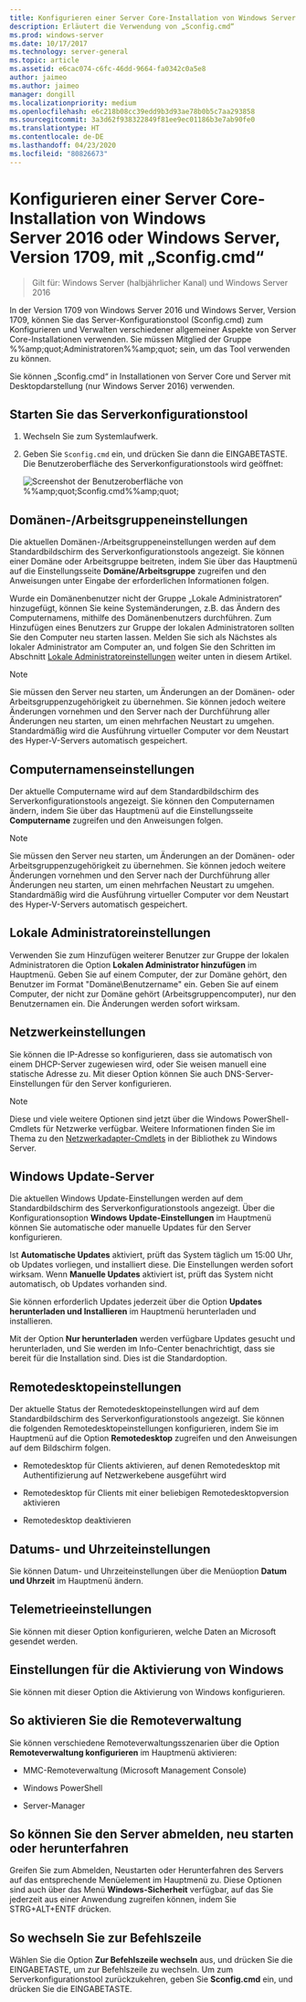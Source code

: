 ```yaml
---
title: Konfigurieren einer Server Core-Installation von Windows Server mit „Sconfig.cmd“
description: Erläutert die Verwendung von „Sconfig.cmd“
ms.prod: windows-server
ms.date: 10/17/2017
ms.technology: server-general
ms.topic: article
ms.assetid: e6cac074-c6fc-46dd-9664-fa0342c0a5e8
author: jaimeo
ms.author: jaimeo
manager: dongill
ms.localizationpriority: medium
ms.openlocfilehash: e6c218b08cc39edd9b3d93ae78b0b5c7aa293858
ms.sourcegitcommit: 3a3d62f938322849f81ee9ec01186b3e7ab90fe0
ms.translationtype: HT
ms.contentlocale: de-DE
ms.lasthandoff: 04/23/2020
ms.locfileid: "80826673"
---
```

# <a name="configure-a-server-core-installation-of-windows-server-2016-or-windows-server-version-1709-with-sconfigcmd"></a>Konfigurieren einer Server Core-Installation von Windows Server 2016 oder Windows Server, Version 1709, mit „Sconfig.cmd“

> Gilt für: Windows Server (halbjährlicher Kanal) und Windows Server 2016

In der Version 1709 von Windows Server 2016 und Windows Server, Version 1709, können Sie das Server-Konfigurationstool (Sconfig.cmd) zum Konfigurieren und Verwalten verschiedener allgemeiner Aspekte von Server Core-Installationen verwenden. Sie müssen Mitglied der Gruppe %%amp;quot;Administratoren%%amp;quot; sein, um das Tool verwenden zu können.

Sie können „Sconfig.cmd“ in Installationen von Server Core und Server mit Desktopdarstellung (nur Windows Server 2016) verwenden.

## <a name="start-the-server-configuration-tool"></a>Starten Sie das Serverkonfigurationstool

1. Wechseln Sie zum Systemlaufwerk.

2. Geben Sie `Sconfig.cmd` ein, und drücken Sie dann die EINGABETASTE. Die Benutzeroberfläche des Serverkonfigurationstools wird geöffnet:

    ![Screenshot der Benutzeroberfläche von %%amp;quot;Sconfig.cmd%%amp;quot;](media/mainsconfigpage.png)

## <a name="domainworkgroup-settings"></a>Domänen-/Arbeitsgruppeneinstellungen

Die aktuellen Domänen-/Arbeitsgruppeneinstellungen werden auf dem Standardbildschirm des Serverkonfigurationstools angezeigt. Sie können einer Domäne oder Arbeitsgruppe beitreten, indem Sie über das Hauptmenü auf die Einstellungsseite **Domäne/Arbeitsgruppe** zugreifen und den Anweisungen unter Eingabe der erforderlichen Informationen folgen.

Wurde ein Domänenbenutzer nicht der Gruppe „Lokale Administratoren“ hinzugefügt, können Sie keine Systemänderungen, z.B. das Ändern des Computernamens, mithilfe des Domänenbenutzers durchführen. Zum Hinzufügen eines Benutzers zur Gruppe der lokalen Administratoren sollten Sie den Computer neu starten lassen. Melden Sie sich als Nächstes als lokaler Administrator am Computer an, und folgen Sie den Schritten im Abschnitt [Lokale Administratoreinstellungen](#local-administrator-settings) weiter unten in diesem Artikel.

> [!NOTE]
> Sie müssen den Server neu starten, um Änderungen an der Domänen- oder Arbeitsgruppenzugehörigkeit zu übernehmen. Sie können jedoch weitere Änderungen vornehmen und den Server nach der Durchführung aller Änderungen neu starten, um einen mehrfachen Neustart zu umgehen. Standardmäßig wird die Ausführung virtueller Computer vor dem Neustart des Hyper-V-Servers automatisch gespeichert.

## <a name="computer-name-settings"></a>Computernamenseinstellungen

Der aktuelle Computername wird auf dem Standardbildschirm des Serverkonfigurationstools angezeigt. Sie können den Computernamen ändern, indem Sie über das Hauptmenü auf die Einstellungsseite **Computername** zugreifen und den Anweisungen folgen.

> [!NOTE]
> Sie müssen den Server neu starten, um Änderungen an der Domänen- oder Arbeitsgruppenzugehörigkeit zu übernehmen. Sie können jedoch weitere Änderungen vornehmen und den Server nach der Durchführung aller Änderungen neu starten, um einen mehrfachen Neustart zu umgehen. Standardmäßig wird die Ausführung virtueller Computer vor dem Neustart des Hyper-V-Servers automatisch gespeichert.

## <a name="local-administrator-settings"></a>Lokale Administratoreinstellungen

Verwenden Sie zum Hinzufügen weiterer Benutzer zur Gruppe der lokalen Administratoren die Option **Lokalen Administrator hinzufügen** im Hauptmenü. Geben Sie auf einem Computer, der zur Domäne gehört, den Benutzer im Format "Domäne\Benutzername" ein. Geben Sie auf einem Computer, der nicht zur Domäne gehört (Arbeitsgruppencomputer), nur den Benutzernamen ein. Die Änderungen werden sofort wirksam.

## <a name="network-settings"></a>Netzwerkeinstellungen

Sie können die IP-Adresse so konfigurieren, dass sie automatisch von einem DHCP-Server zugewiesen wird, oder Sie weisen manuell eine statische Adresse zu. Mit dieser Option können Sie auch DNS-Server-Einstellungen für den Server konfigurieren.

> [!NOTE]
> Diese und viele weitere Optionen sind jetzt über die Windows PowerShell-Cmdlets für Netzwerke verfügbar. Weitere Informationen finden Sie im Thema zu den [Netzwerkadapter-Cmdlets](https://docs.microsoft.com/powershell/module/netadapter/?view=win10-ps) in der Bibliothek zu Windows Server.

## <a name="windows-update-settings"></a>Windows Update-Server

Die aktuellen Windows Update-Einstellungen werden auf dem Standardbildschirm des Serverkonfigurationstools angezeigt. Über die Konfigurationsoption **Windows Update-Einstellungen** im Hauptmenü können Sie automatische oder manuelle Updates für den Server konfigurieren.

Ist **Automatische Updates** aktiviert, prüft das System täglich um 15:00 Uhr, ob Updates vorliegen, und installiert diese. Die Einstellungen werden sofort wirksam. Wenn **Manuelle Updates** aktiviert ist, prüft das System nicht automatisch, ob Updates vorhanden sind.

Sie können erforderlich Updates jederzeit über die Option **Updates herunterladen und Installieren** im Hauptmenü herunterladen und installieren.

Mit der Option **Nur herunterladen** werden verfügbare Updates gesucht und herunterladen, und Sie werden im Info-Center benachrichtigt, dass sie bereit für die Installation sind. Dies ist die Standardoption.

## <a name="remote-desktop-settings"></a>Remotedesktopeinstellungen

Der aktuelle Status der Remotedesktopeinstellungen wird auf dem Standardbildschirm des Serverkonfigurationstools angezeigt. Sie können die folgenden Remotedesktopeinstellungen konfigurieren, indem Sie im Hauptmenü auf die Option **Remotedesktop** zugreifen und den Anweisungen auf dem Bildschirm folgen.

- Remotedesktop für Clients aktivieren, auf denen Remotedesktop mit Authentifizierung auf Netzwerkebene ausgeführt wird

- Remotedesktop für Clients mit einer beliebigen Remotedesktopversion aktivieren

- Remotedesktop deaktivieren

## <a name="date-and-time-settings"></a>Datums- und Uhrzeiteinstellungen

Sie können Datum- und Uhrzeiteinstellungen über die Menüoption **Datum und Uhrzeit** im Hauptmenü ändern.

## <a name="telemetry-settings"></a>Telemetrieeinstellungen

Sie können mit dieser Option konfigurieren, welche Daten an Microsoft gesendet werden.

## <a name="windows-activation-settings"></a>Einstellungen für die Aktivierung von Windows

Sie können mit dieser Option die Aktivierung von Windows konfigurieren.

## <a name="to-enable-remote-management"></a>So aktivieren Sie die Remoteverwaltung

Sie können verschiedene Remoteverwaltungsszenarien über die Option **Remoteverwaltung konfigurieren** im Hauptmenü aktivieren:

- MMC-Remoteverwaltung (Microsoft Management Console)

- Windows PowerShell

- Server-Manager  

## <a name="to-log-off-restart-or-shut-down-the-server"></a>So können Sie den Server abmelden, neu starten oder herunterfahren

Greifen Sie zum Abmelden, Neustarten oder Herunterfahren des Servers auf das entsprechende Menüelement im Hauptmenü zu. Diese Optionen sind auch über das Menü **Windows-Sicherheit** verfügbar, auf das Sie jederzeit aus einer Anwendung zugreifen können, indem Sie STRG+ALT+ENTF drücken.  

## <a name="to-exit-to-the-command-line"></a>So wechseln Sie zur Befehlszeile
  
Wählen Sie die Option **Zur Befehlszeile wechseln** aus, und drücken Sie die EINGABETASTE, um zur Befehlszeile zu wechseln. Um zum Serverkonfigurationstool zurückzukehren, geben Sie **Sconfig.cmd** ein, und drücken Sie die EINGABETASTE.
